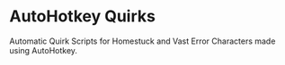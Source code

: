 # AutoHotkey Quirks
Automatic Quirk Scripts for Homestuck and Vast Error Characters made using AutoHotkey.
